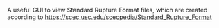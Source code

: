 A useful GUI to view Standard Rupture Format files, which are created according to https://scec.usc.edu/scecpedia/Standard_Rupture_Format
